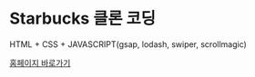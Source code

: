# Starbucks 클론 코딩

HTML + CSS + JAVASCRIPT(gsap, lodash, swiper, scrollmagic)

[홈페이지 바로가기](https://earnest-concha-fe4404.netlify.app)
